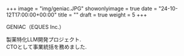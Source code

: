 +++
image = "img/geniac.JPG"
showonlyimage = true
date = "24-10-12T17:00:00+00:00"
title = ""
draft = true
weight = 5
+++

GENIAC（EQUES Inc.）

製薬特化LLM開発プロジェクト.  
CTOとして事業統括を務めました.  
<!--more-->
